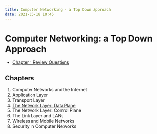 ```yaml
---
title: Computer Networking - a Top Down Approach
date: 2021-05-18 10:45
---
```


# Computer Networking: a Top Down Approach

* [Chapter 1 Review Questions](2021-05-18--10-46-27Z--chapter_1_review_questions.md)

## Chapters

1. Computer Networks and the Internet
2. Application Layer
3. Transport Layer
4. [The Network Layer: Data Plane](2021-06-27--07-57-39Z--the_network_layer_data_plane.md)
5. The Network Layer: Control Plane
6. The Link Layer and LANs
7. Wireless and Mobile Networks
8. Security in Computer Networks
